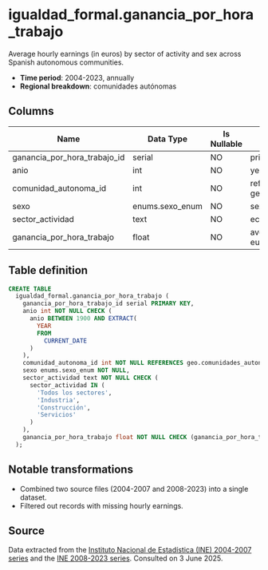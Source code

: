 # igualdad_formal.ganancia_por_hora_trabajo

Average hourly earnings (in euros) by sector of activity and sex across Spanish autonomous communities.

- **Time period**: 2004-2023, annually
- **Regional breakdown**: comunidades autónomas

## Columns

| Name | Data Type | Is Nullable | Description |
| --- | --- | --- | --- |
| ganancia_por_hora_trabajo_id | serial | NO | primary key |
| anio | int | NO | year |
| comunidad_autonoma_id | int | NO | references geo.comunidades_autonomas |
| sexo | enums.sexo_enum | NO | sex |
| sector_actividad | text | NO | economic activity sector |
| ganancia_por_hora_trabajo | float | NO | average hourly earnings in euros |

## Table definition

```sql
CREATE TABLE
  igualdad_formal.ganancia_por_hora_trabajo (
    ganancia_por_hora_trabajo_id serial PRIMARY KEY,
    anio int NOT NULL CHECK (
      anio BETWEEN 1900 AND EXTRACT(
        YEAR
        FROM
          CURRENT_DATE
      )
    ),
    comunidad_autonoma_id int NOT NULL REFERENCES geo.comunidades_autonomas (comunidad_autonoma_id),
    sexo enums.sexo_enum NOT NULL,
    sector_actividad text NOT NULL CHECK (
      sector_actividad IN (
        'Todos los sectores',
        'Industria',
        'Construcción',
        'Servicios'
      )
    ),
    ganancia_por_hora_trabajo float NOT NULL CHECK (ganancia_por_hora_trabajo >= 0)
  );
```

## Notable transformations

- Combined two source files (2004-2007 and 2008-2023) into a single dataset.
- Filtered out records with missing hourly earnings.

## Source

Data extracted from the <a href="https://www.ine.es/jaxi/Tabla.htm?path=/t22/p133/2004-2007/l0/&file=04001.px&L=0" target="_blank">Instituto Nacional de Estadística (INE) 2004-2007 series</a> and the <a href="https://www.ine.es/jaxiT3/Tabla.htm?t=28203&L=0" target="_blank">INE 2008-2023 series</a>.
Consulted on 3 June 2025.
